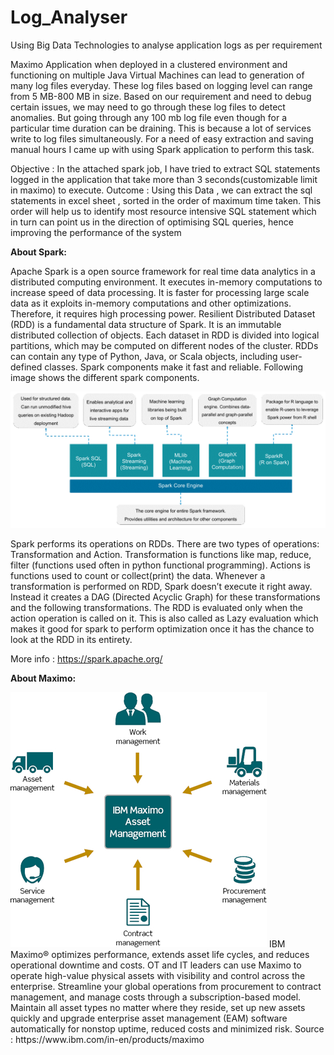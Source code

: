 # Log_Analyser
Using Big Data Technologies to analyse application logs as per requirement

Maximo Application when deployed in a clustered environment and functioning on multiple Java Virtual Machines can lead to generation of many log files everyday. These log files based on logging level can range from 5 MB-800 MB in size. Based on our requirement and need to debug certain issues, we may need to go through these log files to detect anomalies. But going through any 100 mb log file even though for a particular time duration can be draining. This is because a lot of services write to log files simultaneously. For a need of easy extraction and saving manual hours I came up with using Spark application to perform this task.

Objective : In the attached spark job, I have tried to extract SQL statements logged in the application that take more than 3 seconds(customizable limit in maximo) to execute.
Outcome : Using this Data , we can extract the sql statements in excel sheet , sorted in the order of maximum time taken. This order will help us to identify most resource intensive SQL statement which in turn can point us in the direction of optimising SQL queries, hence improving the performance of the system

<B>About Spark:</B>

Apache Spark is a open source framework for real time data analytics in a distributed computing environment. It executes in-memory computations to increase speed of data processing. It is faster for processing large scale data as it exploits in-memory computations and other optimizations. Therefore, it requires high processing power.
Resilient Distributed Dataset (RDD) is a fundamental data structure of Spark. It is an immutable distributed collection of objects. Each dataset in RDD is divided into logical partitions, which may be computed on different nodes of the cluster. RDDs can contain any type of Python, Java, or Scala objects, including user-defined classes. Spark components make it fast and reliable. Following image shows the different spark components.

<img src = "spark components.png">

Spark performs its operations on RDDs. There are two types of operations: Transformation and Action. 
Transformation is functions like map, reduce, filter (functions used often in python functional programming). Actions is functions used to count or collect(print) the data. 
Whenever a transformation is performed on RDD, Spark doesn’t execute it right away. Instead it creates a DAG (Directed Acyclic Graph) for these transformations and the following transformations. The RDD is evaluated only when the action operation is called on it. This is also called as Lazy evaluation which makes it good for spark to perform optimization once it has the chance to look at the RDD in its entirety.

More info : https://spark.apache.org/

<B>About Maximo:</B>


<img src = "Maximo.png">
IBM Maximo® optimizes performance, extends asset life cycles, and reduces operational downtime and costs. OT and IT leaders can use Maximo to operate high-value physical assets with visibility and control across the enterprise. Streamline your global operations from procurement to contract management, and manage costs through a subscription-based model. Maintain all asset types no matter where they reside, set up new assets quickly and upgrade enterprise asset management (EAM) software automatically for nonstop uptime, reduced costs and minimized risk. Source : https://www.ibm.com/in-en/products/maximo
